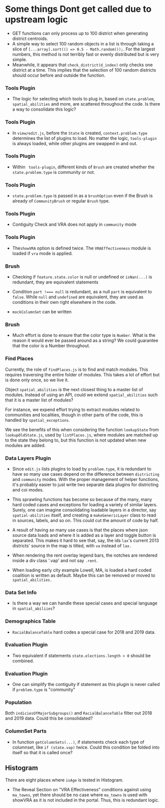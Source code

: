 # Some things Dont get called due to upstream logic


- GET functions can only process up to 100 district when generating
district centroids.
- A simple way to select 100 random objects in a list is through taking
a slice of `[...array].sort(() => 0.5 - Math.random());`. For the
largest numbers, this method is not terribly fast or evenly distributed
but is very simple.
- Meanwhile, it appears that `check_district(d_index)` only checks one
district at a time. This implies that the selection of 100 random
districts should occur before and outside the function. 

### Tools Plugin
- The logic for selecting which tools to plug in, based on `state.problem`, `spatial_abilities` and more, are scattered throughout
the code. Is there a way to consolidate this logic?
### Tools Plugin
  - In `view/edit.js`, before the `State` is created, `context.problem.type` determines the list of plugins to load. No matter the
 logic, `tools-plugin` is always loaded, while other plugins are swapped in and out.
 ### Tools Plugin
  - Within ` tools-plugin`, different kinds of `Brush` are created whether the `state.problem.type` is community or not. 
  ### Tools Plugin
  - `state.problem.type` is passed in as a `brushOption` even if the Brush is already of `CommunityBrush` or regular `Brush` type.
  ### Tools Plugin
  - Contiguity Check and VRA does not apply in `community` mode

  ### Tools Plugin
   - The`showVRA` option is defined twice. The `VRAEffectiveness` module is loaded if `vra` mode is applied. 

   
### Brush
- Checking if `feature.state.color` is null or undefined or
`isNan(...)` is redundant, they are equivalent statements

- Condition `part !=== null` is redundant, as a null `part` is equivalent to `false`.
While `null` and `undefined` are equivalent, they are used as conditions in their own
right elsewhere in the code. 
- `mockColumnSet` can be written 

### Brush
- Much effort is done to ensure that the color type is `Number`.
What is the reason it would ever be passed around as a string? We could
guarantee that the color is a Number throughout.

### Find Places

Currently, the role of `findPlaces.js` is to find
and match modules. This requires traversing the
entire folder of modules. This takes a lot of effort
but is done only once, so we live it. 

Object `spatial_abilities` is the next closest thing
to a master list of modules. Instead of using an 
API, could we extend `spatial_abilities` such that it is a master list of modules?

For instance, we expend effort trying to extract modules related to
communities and localities, though in other parts of the code, this is
handled by `spatial_exceptions`.

We see the benefits of this when considering the
function `lookupState` from `lookupOldState.js`, used
by `listPlaces.js`, where modules are matched up to the 
state they belong to, but this function is not updated 
when new modules are added. 

### Data Layers Plugin
- Since `edit.js` lists plugins to load by `problem.type`, it is redundant to
have so many use cases depend on the difference between `districting` and `community`
modes. With the proper management of helper functions, it's probably easier to just
write two separate data plugins for districting and coi modes.
- This sprawling functions has become so because of the many, many hard coded cases
and exceptions for loading a variety of similar layers. Surely, one can imagine
consolidating loadable layers in a director, say `spatial-abilities` itself, and
creating a `makeGenericLayer` class to read in sources, labels, and so on. This could
cut the amount of code by half. 
- A result of having so many use cases is that the places where json source data loads
and where it is added as a layer and toggle button is separated. This makes it hard to
see that, say, the ids `lax`'s current 2013 districts' source in the map is titled,
with `va` instead of `lax.`

- When rendering the rent overlay legend bars, the notches are rendered inside a 
div class '.vap' and not say `.rent`.
- When loading early city example Lowell, MA, is loaded a hard coded coalition is written
as default. Maybe this can be removed or moved to `spatial_abilities.` 


### Data Set Info
- Is there a way we can handle these special cases and special language in `spatial_abiliies`?

### Demographics Table
- `RacialBalanceTable` hard codes a special case for 2018 and 2019 data.

### Evaluation Plugin
- Two equivalent if statements `state.elections.length > 0` should be
combined.

### Evaluation Plugin
- One can simplify the contiguity if statement as this plugin is never 
called if `problem.type` is "community"

### Population

Both `indiciesOfMajorSubgroups()` and `RacialBalanceTable` filter out 2018 and 2019
data. Could this be consolidated?

### ColumnSet Parts
- In function `getColumnSets(...)`, if statements check each type of columnset,
like `if (state.vap)` twice. Could this condition be folded into itself so that
it is called once?

## Histogram
There are eight places where `isAge` is tested in Histogram. 


- The Reveal Section on "VRA Effectiveness" conditions against using `ma_towns`, 
yet there should be no case where `ma_towns` is used with showVRA as it is not
included in the portal. Thus, this is redundant logic.
